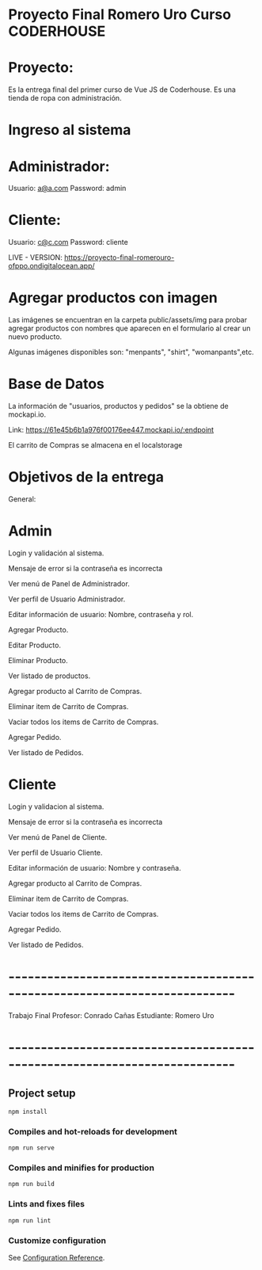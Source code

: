 # Proyecto Final Romero Uro Curso CODERHOUSE

# Proyecto:

Es la entrega final del primer curso de Vue JS de Coderhouse. 
Es una tienda de ropa con administración.

# Ingreso al sistema

# Administrador: 
Usuario: a@a.com Password: admin

# Cliente: 
Usuario: c@c.com Password: cliente

LIVE - VERSION: https://proyecto-final-romerouro-ofppo.ondigitalocean.app/

# Agregar productos con imagen
Las imágenes se encuentran en la carpeta public/assets/img para probar agregar productos con nombres que aparecen en el formulario al crear un nuevo producto.

Algunas imágenes disponibles son: "menpants", "shirt", "womanpants",etc.

# Base de Datos

La información de "usuarios, productos y pedidos" se la obtiene de mockapi.io.

Link:
https://61e45b6b1a976f00176ee447.mockapi.io/:endpoint

El carrito de Compras se almacena en el localstorage

# Objetivos de la entrega

General:

# Admin

Login y validación al sistema.

Mensaje de error si la contraseña es incorrecta

Ver menú de Panel de Administrador.

Ver perfil de Usuario Administrador.

Editar información de usuario: Nombre, contraseña y rol.

Agregar Producto.

Editar Producto.

Eliminar Producto.

Ver listado de productos.

Agregar producto al Carrito de Compras.

Eliminar item de Carrito de Compras.

Vaciar todos los items de Carrito de Compras.

Agregar Pedido.

Ver listado de Pedidos.


# Cliente


Login y validacion al sistema.

Mensaje de error si la contraseña es incorrecta

Ver menú de Panel de Cliente.

Ver perfil de Usuario Cliente.

Editar información de usuario: Nombre y contraseña.

Agregar producto al Carrito de Compras.

Eliminar item de Carrito de Compras.

Vaciar todos los items de Carrito de Compras.

Agregar Pedido.

Ver listado de Pedidos.

# -------------------------------------------------------------------------

Trabajo Final
Profesor: Conrado Cañas
Estudiante: Romero Uro

# -------------------------------------------------------------------------


## Project setup
```
npm install
```

### Compiles and hot-reloads for development
```
npm run serve
```

### Compiles and minifies for production
```
npm run build
```

### Lints and fixes files
```
npm run lint
```

### Customize configuration
See [Configuration Reference](https://cli.vuejs.org/config/).
